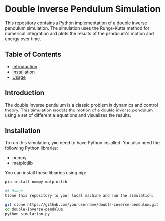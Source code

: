 # Double Inverse Pendulum Simulation

This repository contains a Python implementation of a double inverse pendulum simulation. The simulation uses the Runge-Kutta method for numerical integration and plots the results of the pendulum's motion and energy over time.

## Table of Contents

- [Introduction](#introduction)
- [Installation](#installation)
- [Usage](#usage)

## Introduction

The double inverse pendulum is a classic problem in dynamics and control theory. This simulation models the motion of a double inverse pendulum using a set of differential equations and visualizes the results.

## Installation

To run this simulation, you need to have Python installed. You also need the following Python libraries:
- numpy
- matplotlib

You can install these libraries using pip:

```bash
pip install numpy matplotlib

## Usage
Clone this repository to your local machine and run the simulation:

git clone https://github.com/yourusername/double-inverse-pendulum.git
cd double-inverse-pendulum
python simulation.py

